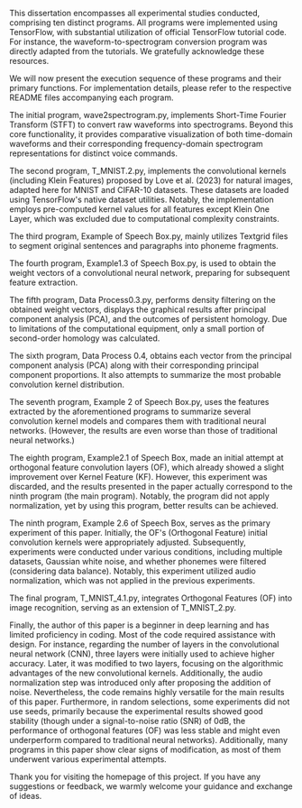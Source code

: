 This dissertation encompasses all experimental studies conducted, comprising ten distinct programs. 
All programs were implemented using TensorFlow, with substantial utilization of official TensorFlow tutorial code. 
For instance, the waveform-to-spectrogram conversion program was directly adapted from the tutorials. 
We gratefully acknowledge these resources.

We will now present the execution sequence of these programs and their primary functions. 
For implementation details, please refer to the respective README files accompanying each program. 

The initial program, wave2spectrogram.py, implements Short-Time Fourier Transform (STFT) to convert raw waveforms into spectrograms. 
Beyond this core functionality, it provides comparative visualization of both time-domain waveforms and their corresponding frequency-domain spectrogram representations for distinct voice commands. 

The second program, T_MNIST.2.py, implements the convolutional kernels (including Klein Features) proposed by Love et al. (2023) for natural images, adapted here for MNIST and CIFAR-10 datasets. 
These datasets are loaded using TensorFlow's native dataset utilities. 
Notably, the implementation employs pre-computed kernel values for all features except Klein One Layer, which was excluded due to computational complexity constraints. 

The third program, Example of Speech Box.py, mainly utilizes Textgrid files to segment original sentences and paragraphs into phoneme fragments.

The fourth program, Example1.3 of Speech Box.py, is used to obtain the weight vectors of a convolutional neural network, preparing for subsequent feature extraction. 

The fifth program, Data Process0.3.py, performs density filtering on the obtained weight vectors, displays the graphical results after principal component analysis (PCA), and the outcomes of persistent homology. 
Due to limitations of the computational equipment, only a small portion of second-order homology was calculated. 

The sixth program, Data Process 0.4, obtains each vector from the principal component analysis (PCA) along with their corresponding principal component proportions. 
It also attempts to summarize the most probable convolution kernel distribution.

The seventh program, Example 2 of Speech Box.py, uses the features extracted by the aforementioned programs to summarize several convolution kernel models and compares them with traditional neural networks. 
(However, the results are even worse than those of traditional neural networks.)

The eighth program, Example2.1 of Speech Box, made an initial attempt at orthogonal feature convolution layers (OF), which already showed a slight improvement over Kernel Feature (KF). 
However, this experiment was discarded, and the results presented in the paper actually correspond to the ninth program (the main program). 
Notably, the program did not apply normalization, yet by using this program, better results can be achieved. 

The ninth program, Example 2.6 of Speech Box, serves as the primary experiment of this paper. 
Initially, the OF's (Orthogonal Feature) initial convolution kernels were appropriately adjusted. 
Subsequently, experiments were conducted under various conditions, including multiple datasets, Gaussian white noise, and whether phonemes were filtered (considering data balance). Notably, this experiment utilized audio normalization, which was not applied in the previous experiments. 

The final program, T_MNIST_4.1.py, integrates Orthogonal Features (OF) into image recognition, serving as an extension of T_MNIST_2.py. 

Finally, the author of this paper is a beginner in deep learning and has limited proficiency in coding. 
Most of the code required assistance with design. 
For instance, regarding the number of layers in the convolutional neural network (CNN), three layers were initially used to achieve higher accuracy. 
Later, it was modified to two layers, focusing on the algorithmic advantages of the new convolutional kernels. 
Additionally, the audio normalization step was introduced only after proposing the addition of noise. 
Nevertheless, the code remains highly versatile for the main results of this paper. 
Furthermore, in random selections, some experiments did not use seeds, primarily because the experimental results showed good stability (though under a signal-to-noise ratio (SNR) of 0dB, the performance of orthogonal features (OF) was less stable and might even underperform compared to traditional neural networks). 
Additionally, many programs in this paper show clear signs of modification, as most of them underwent various experimental attempts. 

Thank you for visiting the homepage of this project. If you have any suggestions or feedback, we warmly welcome your guidance and exchange of ideas. 

